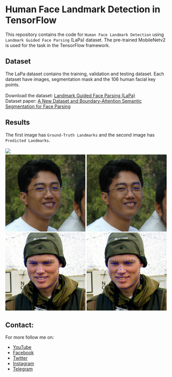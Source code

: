 # Human Face Landmark Detection in TensorFlow

This repository contains the code for `Human Face Landmark Detection` using `Landmark Guided Face Parsing` (LaPa) dataset. The pre-trained MobileNetv2 is used for the task in the TensorFlow framework. 

## Dataset
The LaPa dataset contains the training, validation and testing dataset. Each dataset have images, segmentation mask and the 106 human facial key points. <br/>
<br/>Download the dataset: [Landmark Guided Face Parsing (LaPa)](https://github.com/JDAI-CV/lapa-dataset)
<br/>Dataset paper: [A New Dataset and Boundary-Attention Semantic Segmentation for Face Parsing](https://aaai.org/ojs/index.php/AAAI/article/view/6832/6686)

## Results
The first image has `Ground-Truth Landmarks` and the second image has `Predicted Landmarks`. <br/> <br/>
![](results/13611155985_0.png)
![](results/38433225_3.png)
![](results/6374783_0.png)

## Contact:
For more follow me on:

- <a href="https://www.youtube.com/idiotdeveloper"> YouTube </a>
- <a href="https://facebook.com/idiotdeveloper"> Facebook </a>
- <a href="https://twitter.com/nikhilroxtomar"> Twitter </a>
- <a href="https://www.instagram.com/nikhilroxtomar"> Instagram </a>
- <a href="https://t.me/idiotdeveloper"> Telegram </a>
